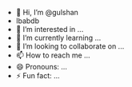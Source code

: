- 👋 Hi, I’m @gulshan
- lbabdb
- 👀 I’m interested in ...
- 🌱 I’m currently learning ...
- 💞️ I’m looking to collaborate on ...
- 📫 How to reach me ...
- 😄 Pronouns: ...
- ⚡ Fun fact: ...

<!---bzj zhsbbsjsn djdn 





























is a ✨ special ✨ repository because its `README.md` (this file) appears on your GitHub profile.
You can click the Preview link to take a look at your changes.
--->
